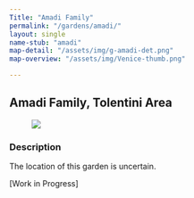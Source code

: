 ```yaml
---
Title: "Amadi Family"
permalink: "/gardens/amadi/"
layout: single
name-stub: "amadi"
map-detail: "/assets/img/g-amadi-det.png"
map-overview: "/assets/img/Venice-thumb.png"

---
```


## Amadi Family, Tolentini Area

<figure><img src="{{ page.map-detail | relative_url }}" class="img-ctr" align="center"/></figure>

### Description

The location of this garden is uncertain.

\[Work in Progress\]
